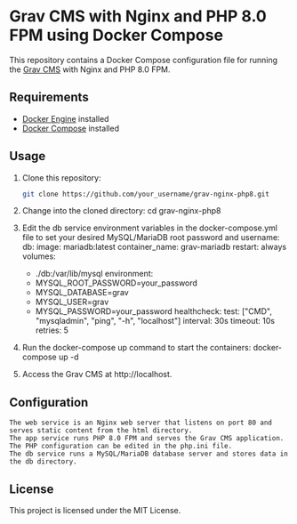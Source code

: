 # Grav CMS with Nginx and PHP 8.0 FPM using Docker Compose

This repository contains a Docker Compose configuration file for running the [Grav CMS](https://getgrav.org/) with Nginx and PHP 8.0 FPM.

## Requirements

- [Docker Engine](https://docs.docker.com/engine/) installed
- [Docker Compose](https://docs.docker.com/compose/) installed

## Usage

1. Clone this repository:

   ```sh
   git clone https://github.com/your_username/grav-nginx-php8.git

2. Change into the cloned directory:
cd grav-nginx-php8

3. Edit the db service environment variables in the docker-compose.yml file to set your desired MySQL/MariaDB root password and username:
db:
  image: mariadb:latest
  container_name: grav-mariadb
  restart: always
  volumes:
    - ./db:/var/lib/mysql
  environment:
    - MYSQL_ROOT_PASSWORD=your_password
    - MYSQL_DATABASE=grav
    - MYSQL_USER=grav
    - MYSQL_PASSWORD=your_password
  healthcheck:
    test: ["CMD", "mysqladmin", "ping", "-h", "localhost"]
    interval: 30s
    timeout: 10s
    retries: 5

4. Run the docker-compose up command to start the containers:
docker-compose up -d

5. Access the Grav CMS at http://localhost.

## Configuration

    The web service is an Nginx web server that listens on port 80 and serves static content from the html directory.
    The app service runs PHP 8.0 FPM and serves the Grav CMS application. The PHP configuration can be edited in the php.ini file.
    The db service runs a MySQL/MariaDB database server and stores data in the db directory.
    
## License

This project is licensed under the MIT License.
